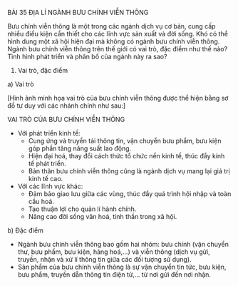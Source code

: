 BÀI 35 ĐỊA LÍ NGÀNH BƯU CHÍNH VIỄN THÔNG

Bưu chính viễn thông là một trong các ngành dịch vụ cơ bản, cung cấp nhiều điều kiện cần thiết cho các lĩnh vực sản xuất và đời sống. Khó có thể hình dung một xã hội hiện đại mà không có ngành bưu chính viễn thông. Ngành bưu chính viễn thông trên thế giới có vai trò, đặc điểm như thế nào? Tình hình phát triển và phân bố của ngành này ra sao?

1. Vai trò, đặc điểm

a) Vai trò

[Hình ảnh minh họa vai trò của bưu chính viễn thông được thể hiện bằng sơ đồ tư duy với các nhánh chính như sau:]

VAI TRÒ CỦA BƯU CHÍNH VIỄN THÔNG
- Với phát triển kinh tế:
  + Cung ứng và truyền tải thông tin, vận chuyển bưu phẩm, bưu kiện góp phần tăng năng suất lao động.
  + Hiện đại hoá, thay đổi cách thức tổ chức nền kinh tế, thúc đẩy kinh tế phát triển.
  + Bản thân bưu chính viễn thông cũng là ngành dịch vụ mang lại giá trị kinh tế cao.
- Với các lĩnh vực khác:
  + Đảm bảo giao lưu giữa các vùng, thúc đẩy quá trình hội nhập và toàn cầu hoá.
  + Tạo thuận lợi cho quản lí hành chính.
  + Nâng cao đời sống văn hoá, tinh thần trong xã hội.

b) Đặc điểm
- Ngành bưu chính viễn thông bao gồm hai nhóm: bưu chính (vận chuyển thư, bưu phẩm, bưu kiện, hàng hoá,...) và viễn thông (dịch vụ gửi, truyền, nhận và xử lí thông tin giữa các đối tượng sử dụng).
- Sản phẩm của bưu chính viễn thông là sự vận chuyển tin tức, bưu kiện, bưu phẩm, truyền dẫn thông tin điện tử,... từ nơi gửi đến nơi nhận.